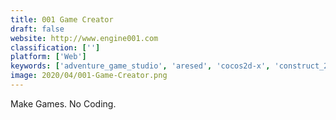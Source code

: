 ```yaml
---
title: 001 Game Creator
draft: false 
website: http://www.engine001.com
classification: ['']
platform: ['Web']
keywords: ['adventure_game_studio', 'aresed', 'cocos2d-x', 'construct_2', 'dot_world_maker', 'easyrpg', 'g3d_innovation_engine', 'gdevelop', 'maker3d', 'open_rpg_maker', 'polycode', 'qici_engine', 'rpg_20xx', 'rpg_maker', 'rpg_toolkit', 'rpgboss', 'solarus_action-rpg_game_engine', 'unity', 'unreal_engine', 'urho3d']
image: 2020/04/001-Game-Creator.png
---
```

Make Games. No Coding.